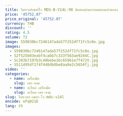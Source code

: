 ```yaml
---
title: ไดรเวอร์เซอร์โว MDS-B-V14L-90 มือสองผ่านการทดสอบแล้วตกลง
price: '45752.07'
price_original: '45752.07'
currency: THB
discount: ''
rating: 4.5
volume: 72
image: S59830bc7246147ada57f252df71fc5c0o.jpg
images:
  - S59830bc7246147ada57f252df71fc5c0o.jpg
  - S2f525b03eabf4cabb7c333f563ae9244C.jpg
  - Sc203b7197b3c48bebe16c65961e7f472V.jpg
  - S511495df1f4f448db0be8aa8e2c5654fj.jpg
video: ''
categories:
  - name: เครื่องมือ
    slug: เคร-องม
  - name: อะไหล่ เครื่องมือ
    slug: อะไหล-เคร-องม
slug: ไดรเวอร-เซอร-โว-mds-v14l
encode: oFq021E
lang: th
---
```

  